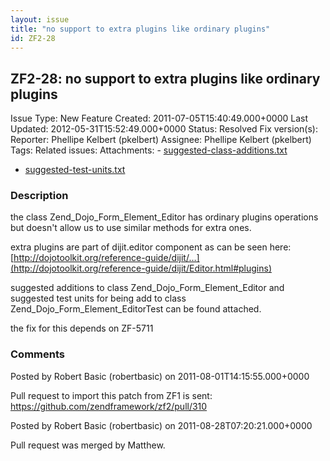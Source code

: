 ```yaml
---
layout: issue
title: "no support to extra plugins like ordinary plugins"
id: ZF2-28
---
```


ZF2-28: no support to extra plugins like ordinary plugins
---------------------------------------------------------

 Issue Type: New Feature Created: 2011-07-05T15:40:49.000+0000 Last Updated: 2012-05-31T15:52:49.000+0000 Status: Resolved Fix version(s): 
 Reporter:  Phellipe Kelbert (pkelbert)  Assignee:  Phellipe Kelbert (pkelbert)  Tags: 
 Related issues: 
 Attachments: - [suggested-class-additions.txt](/issues/secure/attachment/14439/suggested-class-additions.txt)
- [suggested-test-units.txt](/issues/secure/attachment/14440/suggested-test-units.txt)
 
### Description

the class Zend\_Dojo\_Form\_Element\_Editor has ordinary plugins operations but doesn't allow us to use similar methods for extra ones.

extra plugins are part of dijit.editor component as can be seen here: [http://dojotoolkit.org/reference-guide/dijit/…](http://dojotoolkit.org/reference-guide/dijit/Editor.html#plugins)

suggested additions to class Zend\_Dojo\_Form\_Element\_Editor and suggested test units for being add to class Zend\_Dojo\_Form\_Element\_EditorTest can be found attached.

the fix for this depends on ZF-5711

 

 

### Comments

Posted by Robert Basic (robertbasic) on 2011-08-01T14:15:55.000+0000

Pull request to import this patch from ZF1 is sent: <https://github.com/zendframework/zf2/pull/310>

 

 

Posted by Robert Basic (robertbasic) on 2011-08-28T07:20:21.000+0000

Pull request was merged by Matthew.

 

 